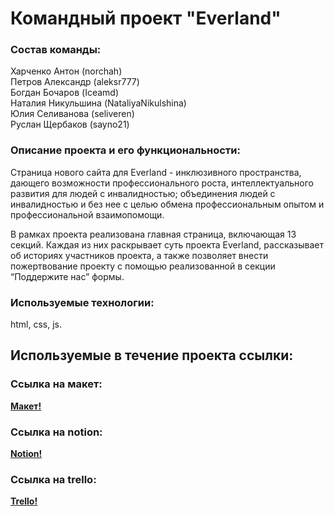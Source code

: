# Командный проект "Everland"

### Состав команды:
Харченко Антон (norchah)  
Петров Александр (aleksr777)  
Богдан Бочаров (Iceamd)  
Наталия Никульшина (NataliyaNikulshina)  
Юлия Селиванова (seliveren)  
Руслан Щербаков (sayno21)  

### Описание проекта и его функциональности:

Страница нового сайта для Everland - инклюзивного пространства, дающего возможности профессионального роста, интеллектуального развития для людей с инвалидностью; объединения людей с инвалидностью и без нее с целью обмена профессиональным опытом и профессиональной взаимопомощи.

В рамках проекта реализована главная страница, включающая 13 секций. Каждая из них раскрывает суть проекта Everland, рассказывает об историях участников проекта, а также позволяет внести пожертвование проекту с помощью реализованной в секции “Поддержите нас” формы.

### Используемые технологии:

html, css, js.  

## Используемые в течение проекта ссылки:

### Ссылка на макет:

**[Макет!](<https://www.figma.com/file/59a1PXM1KLWN0hWWMl1Kni/Everland-(Веб%2B)?node-id=430%3A713>)**

### Ссылка на notion:

**[Notion!](https://www.notion.so/Everland-3bcb8957004a49ec88d82c267d5757c0)**

### Ссылка на trello:

**[Trello!](https://trello.com/b/n4F7HbB5/workspace-team-6)**
